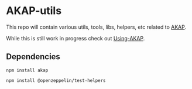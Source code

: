 AKAP-utils
==========

This repo will contain various utils, tools, libs, helpers, etc related to [AKAP](https://akap.me).

While this is still work in progress check out [Using-AKAP](https://github.com/cfelde/Using-AKAP).

## Dependencies

`npm install akap`

`npm install @openzeppelin/test-helpers`
